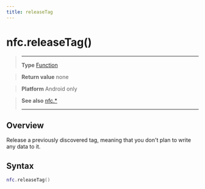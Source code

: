 ```yaml
---
title: releaseTag
---
```

# nfc.releaseTag()

> --------------------- ------------------------------------------------------------------------------------------
> __Type__              [Function](https://docs.coronalabs.com/api/type/Function.html)

> __Return value__      none

> __Platform__          Android only

> __See also__          [nfc.*](/plugin/nfc/)
> --------------------- ------------------------------------------------------------------------------------------

## Overview

Release a previously discovered tag, meaning that you don't plan to write any data to it.

## Syntax
```lua
nfc.releaseTag()
```